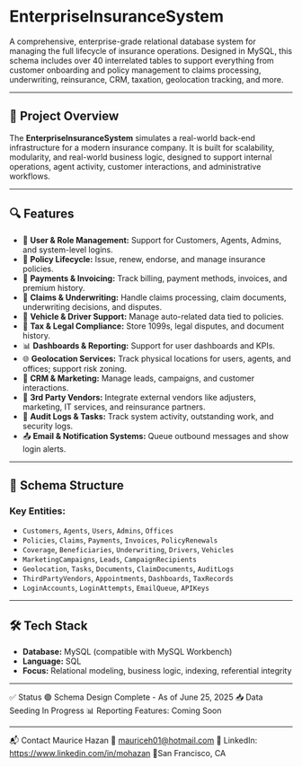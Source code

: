 # EnterpriseInsuranceSystem

A comprehensive, enterprise-grade relational database system for managing the full lifecycle of insurance operations. Designed in MySQL, this schema includes over 40 interrelated tables to support everything from customer onboarding and policy management to claims processing, underwriting, reinsurance, CRM, taxation, geolocation tracking, and more.

---

## 📌 Project Overview

The **EnterpriseInsuranceSystem** simulates a real-world back-end infrastructure for a modern insurance company. It is built for scalability, modularity, and real-world business logic, designed to support internal operations, agent activity, customer interactions, and administrative workflows.

---

## 🔍 Features

- 🔐 **User & Role Management:** Support for Customers, Agents, Admins, and system-level logins.
- 📑 **Policy Lifecycle:** Issue, renew, endorse, and manage insurance policies.
- 💸 **Payments & Invoicing:** Track billing, payment methods, invoices, and premium history.
- 📄 **Claims & Underwriting:** Handle claims processing, claim documents, underwriting decisions, and disputes.
- 🚗 **Vehicle & Driver Support:** Manage auto-related data tied to policies.
- 🧾 **Tax & Legal Compliance:** Store 1099s, legal disputes, and document history.
- 📊 **Dashboards & Reporting:** Support for user dashboards and KPIs.
- 🌐 **Geolocation Services:** Track physical locations for users, agents, and offices; support risk zoning.
- 🧠 **CRM & Marketing:** Manage leads, campaigns, and customer interactions.
- 🤝 **3rd Party Vendors:** Integrate external vendors like adjusters, marketing, IT services, and reinsurance partners.
- 🔄 **Audit Logs & Tasks:** Track system activity, outstanding work, and security logs.
- 📤 **Email & Notification Systems:** Queue outbound messages and show login alerts.

---

## 🧱 Schema Structure

### Key Entities:
- `Customers`, `Agents`, `Users`, `Admins`, `Offices`
- `Policies`, `Claims`, `Payments`, `Invoices`, `PolicyRenewals`
- `Coverage`, `Beneficiaries`, `Underwriting`, `Drivers`, `Vehicles`
- `MarketingCampaigns`, `Leads`, `CampaignRecipients`
- `Geolocation`, `Tasks`, `Documents`, `ClaimDocuments`, `AuditLogs`
- `ThirdPartyVendors`, `Appointments`, `Dashboards`, `TaxRecords`
- `LoginAccounts`, `LoginAttempts`, `EmailQueue`, `APIKeys`

---

## 🛠 Tech Stack

- **Database:** MySQL (compatible with MySQL Workbench)
- **Language:** SQL
- **Focus:** Relational modeling, business logic, indexing, referential integrity

---
✅ Status
🟢 Schema Design Complete - As of June 25, 2025
📥 Data Seeding In Progress
📊 Reporting Features: Coming Soon

---
📬 Contact
Maurice Hazan
📧 mauriceh01@hotmail.com 
🔗 LinkedIn: https://www.linkedin.com/in/mohazan
📍San Francisco, CA
